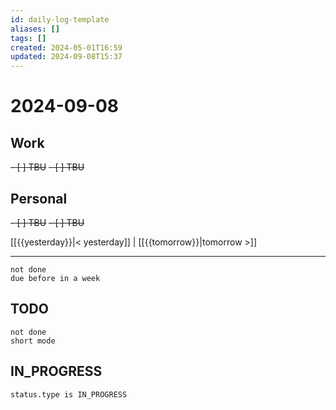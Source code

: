 ```yaml
---
id: daily-log-template
aliases: []
tags: []
created: 2024-05-01T16:59
updated: 2024-09-08T15:37
---
```


# 2024-09-08

## Work

<del>- [ ] TBU</del>
<del>- [ ] TBU </del>

## Personal

<del>- [ ] TBU</del>
<del>- [ ] TBU</del>

[[{{yesterday}}|< yesterday]] | [[{{tomorrow}}|tomorrow >]]

---

```tasks
not done
due before in a week
```

## TODO

```tasks
not done
short mode
```

## IN_PROGRESS

```tasks
status.type is IN_PROGRESS
```
